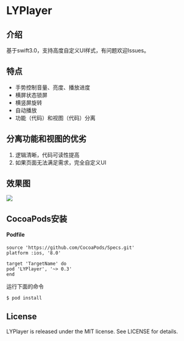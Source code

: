 # LYPlayer

## 介绍
基于swift3.0，支持高度自定义UI样式，有问题欢迎Issues。
## 特点
* 手势控制音量、亮度、播放进度
* 横屏状态锁屏
* 横竖屏旋转
* 自动播放
* 功能（代码）和视图（代码）分离

## 分离功能和视图的优劣
1. 逻辑清晰，代码可读性提高
2. 如果页面无法满足需求，完全自定义UI

## 效果图
![](http://ov49u3l5m.bkt.clouddn.com/LYPlayer%E5%8A%A8%E6%80%81%E6%95%88%E6%9E%9C.gif)

## CocoaPods安装
#### Podfile
```
source 'https://github.com/CocoaPods/Specs.git'
platform :ios, '8.0'

target 'TargetName' do
pod 'LYPlayer', '~> 0.3'
end
```
运行下面的命令

```
$ pod install
```

## License
LYPlayer is released under the MIT license. See LICENSE for details. 

